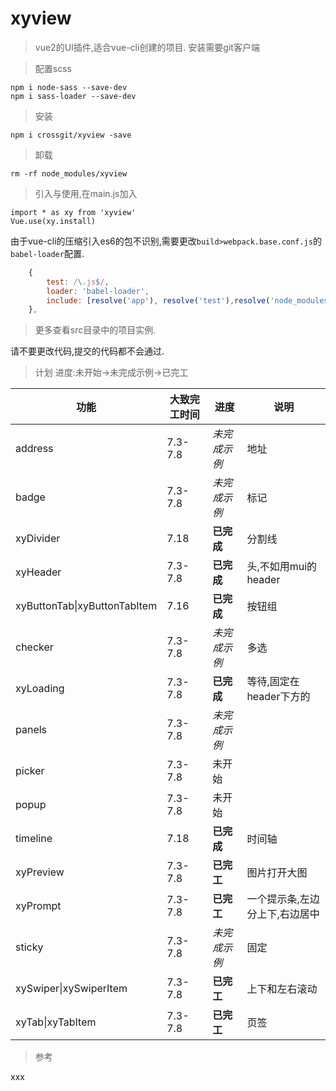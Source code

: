 # xyview

> vue2的UI插件,适合vue-cli创建的项目. 安装需要git客户端

> 配置scss

    npm i node-sass --save-dev
    npm i sass-loader --save-dev

> 安装

    npm i crossgit/xyview -save

> 卸载

    rm -rf node_modules/xyview

> 引入与使用,在main.js加入

    import * as xy from 'xyview' 
    Vue.use(xy.install)
    
由于vue-cli的压缩引入es6的包不识别,需要更改`build>webpack.base.conf.js`的 `babel-loader`配置.

``` javascript
    {
        test: /\.js$/,
        loader: 'babel-loader',
        include: [resolve('app'), resolve('test'),resolve('node_modules/xyview')]
    },
```
 > 更多查看src目录中的项目实例.
 
 请不要更改代码,提交的代码都不会通过.

 > 计划 进度:未开始->未完成示例->已完工

功能|大致完工时间|进度|说明
----|----|----|----
address|7.3-7.8|*未完成示例*|地址
badge|7.3-7.8|*未完成示例*|标记 
xyDivider|7.18|**已完成**|分割线
xyHeader|7.3-7.8|**已完成**|头,不如用mui的header
xyButtonTab\|xyButtonTabItem|7.16|**已完成**|按钮组
checker|7.3-7.8|*未完成示例*|多选
xyLoading|7.3-7.8|**已完成**|等待,固定在header下方的
panels|7.3-7.8|*未完成示例*
picker|7.3-7.8|未开始
popup|7.3-7.8|未开始
timeline|7.18|**已完成**|时间轴
xyPreview|7.3-7.8|**已完工**|图片打开大图
xyPrompt|7.3-7.8|**已完工**|一个提示条,左边分上下,右边居中
sticky|7.3-7.8|*未完成示例*|固定
xySwiper\|xySwiperItem|7.3-7.8|**已完工**|上下和左右滚动
xyTab\|xyTabItem|7.3-7.8|**已完工**|页签



> 参考
 
xxx